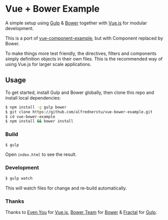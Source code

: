 # Vue + Bower Example

A simple setup using [Gulp](http://gulpjs.com) & [Bower](http://github.com/bower/bower) together with [Vue.js](http://vuejs.org) for modular development.

This is a port of [vue-component-example](http://github.com/vuejs/vue-component-example), but with Component replaced by Bower.

To make things more test friendly, the directives, filters and components simply definition objects in their own files. This is the recommended way of using Vue.js for larger scale applications.

## Usage

To get started, install Gulp and Bower globally, then clone this repo and install local dependencies:

``` bash
$ npm install -g gulp bower
$ git clone https://github.com/alfrednerstu/vue-bower-example.git
$ cd vue-bower-example
$ npm install && bower install
```

### Build

``` bash
$ gulp
```

Open `index.html` to see the result.

### Development

``` bash
$ gulp watch
```

This will watch files for change and re-build automatically.

### Thanks

Thanks to [Even You](https://github.com/yyx990803) for [Vue.js](http://vuejs.org), [Bower Team](http://bower.io/#bower-team) for [Bower](http://bower.io) & [Fractal](http://wearefractal.com/) for [Gulp](http://gulpjs.com/).
